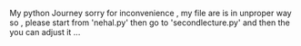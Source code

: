 ﻿My python Journey 
 sorry for inconvenience  , my file are is in unproper way so , please start from 'nehal.py' then go to 'secondlecture.py' and then the you can adjust it ...
